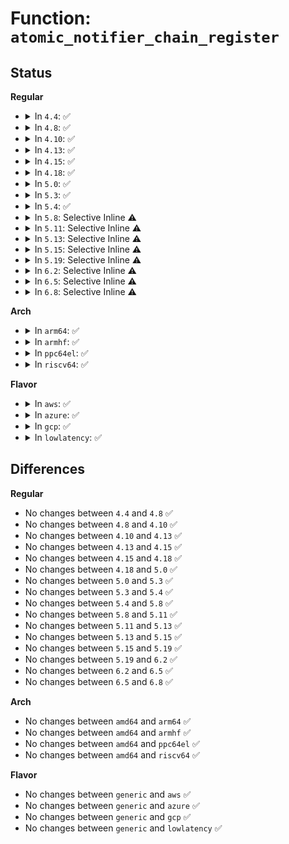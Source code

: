 # Function: <code>atomic_notifier_chain_register</code>

## Status
<b>Regular</b>
<ul>
<li>
<details>
<summary>In <code>4.4</code>: ✅</summary>

```c
int atomic_notifier_chain_register(struct atomic_notifier_head *nh, struct notifier_block *n);
```

**Collision:** Unique Global

**Inline:** No

**Transformation:** False

**Instances:**

```
In kernel/notifier.c (ffffffff810a1430)
Location: kernel/notifier.c:121
Inline: False
Direct callers:
  - arch/x86/kernel/setup.c:register_kernel_offset_dumper
  - arch/x86/kernel/process.c:idle_notifier_register
  - arch/x86/kernel/cpu/mcheck/mce.c:mcheck_init
  - kernel/notifier.c:register_die_notifier
  - kernel/reboot.c:register_restart_handler
  - kernel/rcu/update.c:check_cpu_stall_init
  - kernel/profile.c:task_handoff_register
  - kernel/debug/debug_core.c:kgdb_register_io_module
  - kernel/hung_task.c:hung_task_init
  - kernel/trace/trace.c:trace_init
  - drivers/tty/vt/keyboard.c:register_keyboard_notifier
  - drivers/tty/vt/vt.c:register_vt_notifier
  - drivers/iommu/amd_iommu.c:amd_iommu_register_ppr_notifier
  - drivers/base/memory.c:register_memory_isolate_notifier
  - drivers/power/power_supply_core.c:power_supply_reg_notifier
  - net/core/netevent.c:register_netevent_notifier
  - net/netlink/af_netlink.c:netlink_register_notifier
  - net/ipv6/addrconf_core.c:register_inet6addr_notifier
  - net/dcb/dcbevent.c:register_dcbevent_notifier
```
**Symbols:**

```
ffffffff810a1430-ffffffff810a148c: atomic_notifier_chain_register (STB_GLOBAL)
```
</details>
</li>
<li>
<details>
<summary>In <code>4.8</code>: ✅</summary>

```c
int atomic_notifier_chain_register(struct atomic_notifier_head *nh, struct notifier_block *n);
```

**Collision:** Unique Global

**Inline:** No

**Transformation:** False

**Instances:**

```
In kernel/notifier.c (ffffffff810a4b50)
Location: kernel/notifier.c:121
Inline: False
Direct callers:
  - arch/x86/kernel/setup.c:register_kernel_offset_dumper
  - arch/x86/kernel/process.c:idle_notifier_register
  - arch/x86/kernel/cpu/mcheck/mce.c:mcheck_init
  - kernel/notifier.c:register_die_notifier
  - kernel/reboot.c:register_restart_handler
  - kernel/rcu/update.c:check_cpu_stall_init
  - kernel/profile.c:task_handoff_register
  - kernel/debug/debug_core.c:kgdb_register_io_module
  - kernel/hung_task.c:hung_task_init
  - kernel/trace/trace.c:trace_init
  - drivers/tty/vt/keyboard.c:register_keyboard_notifier
  - drivers/tty/vt/vt.c:register_vt_notifier
  - drivers/iommu/amd_iommu.c:amd_iommu_register_ppr_notifier
  - drivers/base/memory.c:register_memory_isolate_notifier
  - drivers/power/power_supply_core.c:power_supply_reg_notifier
  - drivers/leds/trigger/ledtrig-panic.c:ledtrig_panic_init
  - net/core/netevent.c:register_netevent_notifier
  - net/netlink/af_netlink.c:netlink_register_notifier
  - net/ipv6/addrconf_core.c:register_inet6addr_notifier
  - net/dcb/dcbevent.c:register_dcbevent_notifier
```
**Symbols:**

```
ffffffff810a4b50-ffffffff810a4bac: atomic_notifier_chain_register (STB_GLOBAL)
```
</details>
</li>
<li>
<details>
<summary>In <code>4.10</code>: ✅</summary>

```c
int atomic_notifier_chain_register(struct atomic_notifier_head *nh, struct notifier_block *n);
```

**Collision:** Unique Global

**Inline:** No

**Transformation:** False

**Instances:**

```
In kernel/notifier.c (ffffffff810aa7b0)
Location: kernel/notifier.c:121
Inline: False
Direct callers:
  - arch/x86/kernel/setup.c:register_kernel_offset_dumper
  - arch/x86/kernel/cpu/mcheck/mce.c:mce_register_decode_chain
  - kernel/notifier.c:register_die_notifier
  - kernel/reboot.c:register_restart_handler
  - kernel/rcu/update.c:check_cpu_stall_init
  - kernel/profile.c:task_handoff_register
  - kernel/debug/debug_core.c:kgdb_register_io_module
  - kernel/hung_task.c:hung_task_init
  - kernel/trace/trace.c:trace_init
  - drivers/tty/vt/keyboard.c:register_keyboard_notifier
  - drivers/tty/vt/vt.c:register_vt_notifier
  - drivers/iommu/amd_iommu.c:amd_iommu_register_ppr_notifier
  - drivers/base/memory.c:register_memory_isolate_notifier
  - drivers/power/supply/power_supply_core.c:power_supply_reg_notifier
  - drivers/leds/trigger/ledtrig-panic.c:ledtrig_panic_init
  - net/core/netevent.c:register_netevent_notifier
  - net/ipv4/fib_trie.c:register_fib_notifier
  - net/ipv6/addrconf_core.c:register_inet6addr_notifier
  - net/dcb/dcbevent.c:register_dcbevent_notifier
```
**Symbols:**

```
ffffffff810aa7b0-ffffffff810aa80c: atomic_notifier_chain_register (STB_GLOBAL)
```
</details>
</li>
<li>
<details>
<summary>In <code>4.13</code>: ✅</summary>

```c
int atomic_notifier_chain_register(struct atomic_notifier_head *nh, struct notifier_block *n);
```

**Collision:** Unique Global

**Inline:** No

**Transformation:** False

**Instances:**

```
In kernel/notifier.c (ffffffff810a7330)
Location: kernel/notifier.c:121
Inline: False
Direct callers:
  - arch/x86/xen/enlighten.c:xen_panic_handler_init
  - arch/x86/kernel/setup.c:register_kernel_offset_dumper
  - kernel/notifier.c:register_die_notifier
  - kernel/reboot.c:register_restart_handler
  - kernel/rcu/update.c:check_cpu_stall_init
  - kernel/profile.c:task_handoff_register
  - kernel/debug/debug_core.c:kgdb_register_io_module
  - kernel/hung_task.c:hung_task_init
  - kernel/trace/trace.c:early_trace_init
  - security/security.c:register_lsm_notifier
  - drivers/tty/vt/keyboard.c:register_keyboard_notifier
  - drivers/tty/vt/vt.c:register_vt_notifier
  - drivers/iommu/amd_iommu.c:amd_iommu_register_ppr_notifier
  - drivers/base/memory.c:register_memory_isolate_notifier
  - drivers/power/supply/power_supply_core.c:power_supply_reg_notifier
  - drivers/leds/trigger/ledtrig-panic.c:ledtrig_panic_init
  - net/core/netevent.c:register_netevent_notifier
  - net/ipv4/fib_notifier.c:register_fib_notifier
  - net/ipv6/addrconf_core.c:register_inet6addr_validator_notifier
  - net/ipv6/addrconf_core.c:register_inet6addr_notifier
  - net/dcb/dcbevent.c:register_dcbevent_notifier
  - net/switchdev/switchdev.c:register_switchdev_notifier
```
**Symbols:**

```
ffffffff810a7330-ffffffff810a738c: atomic_notifier_chain_register (STB_GLOBAL)
```
</details>
</li>
<li>
<details>
<summary>In <code>4.15</code>: ✅</summary>

```c
int atomic_notifier_chain_register(struct atomic_notifier_head *nh, struct notifier_block *n);
```

**Collision:** Unique Global

**Inline:** No

**Transformation:** False

**Instances:**

```
In kernel/notifier.c (ffffffff810adab0)
Location: kernel/notifier.c:121
Inline: False
Direct callers:
  - arch/x86/xen/enlighten.c:xen_panic_handler_init
  - arch/x86/kernel/setup.c:register_kernel_offset_dumper
  - kernel/notifier.c:register_die_notifier
  - kernel/reboot.c:register_restart_handler
  - kernel/rcu/update.c:check_cpu_stall_init
  - kernel/profile.c:task_handoff_register
  - kernel/debug/debug_core.c:kgdb_register_io_module
  - kernel/hung_task.c:hung_task_init
  - kernel/trace/trace.c:early_trace_init
  - security/security.c:register_lsm_notifier
  - drivers/tty/vt/keyboard.c:register_keyboard_notifier
  - drivers/tty/vt/vt.c:register_vt_notifier
  - drivers/iommu/amd_iommu.c:amd_iommu_register_ppr_notifier
  - drivers/base/memory.c:register_memory_isolate_notifier
  - drivers/power/supply/power_supply_core.c:power_supply_reg_notifier
  - drivers/leds/trigger/ledtrig-panic.c:ledtrig_panic_init
  - net/core/netevent.c:register_netevent_notifier
  - net/core/fib_notifier.c:register_fib_notifier
  - net/ipv6/addrconf_core.c:register_inet6addr_notifier
  - net/dcb/dcbevent.c:register_dcbevent_notifier
  - net/switchdev/switchdev.c:register_switchdev_notifier
```
**Symbols:**

```
ffffffff810adab0-ffffffff810adb0c: atomic_notifier_chain_register (STB_GLOBAL)
```
</details>
</li>
<li>
<details>
<summary>In <code>4.18</code>: ✅</summary>

```c
int atomic_notifier_chain_register(struct atomic_notifier_head *nh, struct notifier_block *n);
```

**Collision:** Unique Global

**Inline:** No

**Transformation:** False

**Instances:**

```
In kernel/notifier.c (ffffffff810b4920)
Location: kernel/notifier.c:121
Inline: False
Direct callers:
  - arch/x86/xen/enlighten.c:xen_panic_handler_init
  - arch/x86/kernel/setup.c:register_kernel_offset_dumper
  - kernel/notifier.c:register_die_notifier
  - kernel/reboot.c:register_restart_handler
  - kernel/rcu/update.c:check_cpu_stall_init
  - kernel/profile.c:task_handoff_register
  - kernel/hung_task.c:hung_task_init
  - kernel/trace/trace.c:early_trace_init
  - security/security.c:register_lsm_notifier
  - drivers/tty/vt/keyboard.c:register_keyboard_notifier
  - drivers/tty/vt/vt.c:register_vt_notifier
  - drivers/iommu/amd_iommu.c:amd_iommu_register_ppr_notifier
  - drivers/base/memory.c:register_memory_isolate_notifier
  - drivers/power/supply/power_supply_core.c:power_supply_reg_notifier
  - drivers/leds/trigger/ledtrig-panic.c:ledtrig_panic_init
  - net/core/netevent.c:register_netevent_notifier
  - net/core/fib_notifier.c:register_fib_notifier
  - net/ipv6/addrconf_core.c:register_inet6addr_notifier
  - net/dcb/dcbevent.c:register_dcbevent_notifier
  - net/switchdev/switchdev.c:register_switchdev_notifier
```
**Symbols:**

```
ffffffff810b4920-ffffffff810b497c: atomic_notifier_chain_register (STB_GLOBAL)
```
</details>
</li>
<li>
<details>
<summary>In <code>5.0</code>: ✅</summary>

```c
int atomic_notifier_chain_register(struct atomic_notifier_head *nh, struct notifier_block *n);
```

**Collision:** Unique Global

**Inline:** No

**Transformation:** False

**Instances:**

```
In kernel/notifier.c (ffffffff810bda70)
Location: kernel/notifier.c:121
Inline: False
Direct callers:
  - arch/x86/xen/enlighten.c:xen_panic_handler_init
  - arch/x86/kernel/setup.c:register_kernel_offset_dumper
  - kernel/notifier.c:register_die_notifier
  - kernel/reboot.c:register_restart_handler
  - kernel/rcu/update.c:check_cpu_stall_init
  - kernel/profile.c:task_handoff_register
  - kernel/hung_task.c:hung_task_init
  - kernel/trace/trace.c:early_trace_init
  - security/security.c:register_lsm_notifier
  - drivers/tty/vt/keyboard.c:register_keyboard_notifier
  - drivers/tty/vt/vt.c:register_vt_notifier
  - drivers/iommu/amd_iommu.c:amd_iommu_register_ppr_notifier
  - drivers/base/memory.c:register_memory_isolate_notifier
  - drivers/power/supply/power_supply_core.c:power_supply_reg_notifier
  - drivers/leds/trigger/ledtrig-panic.c:ledtrig_panic_init
  - net/core/netevent.c:register_netevent_notifier
  - net/core/fib_notifier.c:register_fib_notifier
  - net/ipv6/addrconf_core.c:register_inet6addr_notifier
  - net/dcb/dcbevent.c:register_dcbevent_notifier
  - net/switchdev/switchdev.c:register_switchdev_notifier
```
**Symbols:**

```
ffffffff810bda70-ffffffff810bdacc: atomic_notifier_chain_register (STB_GLOBAL)
```
</details>
</li>
<li>
<details>
<summary>In <code>5.3</code>: ✅</summary>

```c
int atomic_notifier_chain_register(struct atomic_notifier_head *nh, struct notifier_block *n);
```

**Collision:** Unique Global

**Inline:** No

**Transformation:** False

**Instances:**

```
In kernel/notifier.c (ffffffff810c3c70)
Location: kernel/notifier.c:123
Inline: False
Direct callers:
  - arch/x86/xen/enlighten.c:xen_panic_handler_init
  - arch/x86/kernel/setup.c:register_kernel_offset_dumper
  - kernel/notifier.c:register_die_notifier
  - kernel/reboot.c:register_restart_handler
  - kernel/rcu/tree.c:check_cpu_stall_init
  - kernel/profile.c:task_handoff_register
  - kernel/hung_task.c:hung_task_init
  - kernel/trace/trace.c:tracer_alloc_buffers
  - drivers/tty/vt/keyboard.c:register_keyboard_notifier
  - drivers/tty/vt/vt.c:register_vt_notifier
  - drivers/iommu/amd_iommu.c:amd_iommu_register_ppr_notifier
  - drivers/base/memory.c:register_memory_isolate_notifier
  - drivers/power/supply/power_supply_core.c:power_supply_reg_notifier
  - drivers/leds/trigger/ledtrig-panic.c:ledtrig_panic_init
  - net/core/netevent.c:register_netevent_notifier
  - net/core/fib_notifier.c:register_fib_notifier
  - net/ipv6/addrconf_core.c:register_inet6addr_notifier
  - net/dcb/dcbevent.c:register_dcbevent_notifier
  - net/switchdev/switchdev.c:register_switchdev_notifier
```
**Symbols:**

```
ffffffff810c3c70-ffffffff810c3cb3: atomic_notifier_chain_register (STB_GLOBAL)
```
</details>
</li>
<li>
<details>
<summary>In <code>5.4</code>: ✅</summary>

```c
int atomic_notifier_chain_register(struct atomic_notifier_head *nh, struct notifier_block *n);
```

**Collision:** Unique Global

**Inline:** No

**Transformation:** False

**Instances:**

```
In kernel/notifier.c (ffffffff810ccd80)
Location: kernel/notifier.c:123
Inline: False
Direct callers:
  - arch/x86/xen/enlighten.c:xen_panic_handler_init
  - arch/x86/kernel/setup.c:register_kernel_offset_dumper
  - kernel/notifier.c:register_die_notifier
  - kernel/reboot.c:register_restart_handler
  - kernel/rcu/tree.c:check_cpu_stall_init
  - kernel/profile.c:task_handoff_register
  - kernel/hung_task.c:hung_task_init
  - kernel/trace/trace.c:tracer_alloc_buffers
  - drivers/tty/vt/keyboard.c:register_keyboard_notifier
  - drivers/tty/vt/vt.c:register_vt_notifier
  - drivers/iommu/amd_iommu.c:amd_iommu_register_ppr_notifier
  - drivers/base/memory.c:register_memory_isolate_notifier
  - drivers/power/supply/power_supply_core.c:power_supply_reg_notifier
  - drivers/leds/trigger/ledtrig-panic.c:ledtrig_panic_init
  - net/core/netevent.c:register_netevent_notifier
  - net/core/fib_notifier.c:register_fib_notifier
  - net/ipv6/addrconf_core.c:register_inet6addr_notifier
  - net/dcb/dcbevent.c:register_dcbevent_notifier
  - net/switchdev/switchdev.c:register_switchdev_notifier
```
**Symbols:**

```
ffffffff810ccd80-ffffffff810ccdc3: atomic_notifier_chain_register (STB_GLOBAL)
```
</details>
</li>
<li>
<details>
<summary>In <code>5.8</code>: Selective Inline ⚠️</summary>

```c
int atomic_notifier_chain_register(struct atomic_notifier_head *nh, struct notifier_block *n);
```

**Collision:** Unique Global

**Inline:** Selective

**Transformation:** False

**Instances:**

```
In kernel/notifier.c (ffffffff810d6cd5)
Location: kernel/notifier.c:111
Inline: True
Inline callers:
  - kernel/notifier.c:register_die_notifier
Direct callers:
  - arch/x86/xen/enlighten.c:xen_panic_handler_init
  - arch/x86/kernel/setup.c:register_kernel_offset_dumper
  - kernel/reboot.c:register_restart_handler
  - kernel/rcu/tree.c:check_cpu_stall_init
  - kernel/profile.c:task_handoff_register
  - kernel/hung_task.c:hung_task_init
  - drivers/gpio/gpiolib.c:gpio_chrdev_open
  - drivers/tty/vt/keyboard.c:register_keyboard_notifier
  - drivers/tty/vt/vt.c:register_vt_notifier
  - drivers/iommu/amd/iommu.c:amd_iommu_register_ppr_notifier
  - drivers/power/supply/power_supply_core.c:power_supply_reg_notifier
  - drivers/leds/trigger/ledtrig-panic.c:ledtrig_panic_init
  - drivers/remoteproc/remoteproc_core.c:remoteproc_init
  - net/core/netevent.c:register_netevent_notifier
  - net/core/fib_notifier.c:register_fib_notifier
  - net/ipv4/nexthop.c:register_nexthop_notifier
  - net/ipv6/addrconf_core.c:register_inet6addr_notifier
  - net/dcb/dcbevent.c:register_dcbevent_notifier
  - net/switchdev/switchdev.c:register_switchdev_notifier
```
**Symbols:**

```
ffffffff810d6980-ffffffff810d69c3: atomic_notifier_chain_register (STB_GLOBAL)
```
</details>
</li>
<li>
<details>
<summary>In <code>5.11</code>: Selective Inline ⚠️</summary>

```c
int atomic_notifier_chain_register(struct atomic_notifier_head *nh, struct notifier_block *n);
```

**Collision:** Unique Global

**Inline:** Selective

**Transformation:** False

**Instances:**

```
In kernel/notifier.c (ffffffff810d1770)
Location: kernel/notifier.c:139
Inline: True
Inline callers:
  - kernel/notifier.c:register_die_notifier
Direct callers:
  - arch/x86/xen/enlighten.c:xen_panic_handler_init
  - arch/x86/kernel/setup.c:register_kernel_offset_dumper
  - kernel/reboot.c:register_restart_handler
  - kernel/rcu/tree.c:check_cpu_stall_init
  - kernel/profile.c:task_handoff_register
  - kernel/hung_task.c:hung_task_init
  - drivers/tty/vt/keyboard.c:register_keyboard_notifier
  - drivers/tty/vt/vt.c:register_vt_notifier
  - drivers/iommu/amd/iommu.c:amd_iommu_register_ppr_notifier
  - drivers/power/supply/power_supply_core.c:power_supply_reg_notifier
  - drivers/leds/trigger/ledtrig-panic.c:ledtrig_panic_init
  - drivers/remoteproc/remoteproc_core.c:remoteproc_init
  - net/core/netevent.c:register_netevent_notifier
  - net/core/fib_notifier.c:register_fib_notifier
  - net/ipv6/addrconf_core.c:register_inet6addr_notifier
  - net/dcb/dcbevent.c:register_dcbevent_notifier
  - net/switchdev/switchdev.c:register_switchdev_notifier
```
**Symbols:**

```
ffffffff810d1480-ffffffff810d14c3: atomic_notifier_chain_register (STB_GLOBAL)
```
</details>
</li>
<li>
<details>
<summary>In <code>5.13</code>: Selective Inline ⚠️</summary>

```c
int atomic_notifier_chain_register(struct atomic_notifier_head *nh, struct notifier_block *n);
```

**Collision:** Unique Global

**Inline:** Selective

**Transformation:** False

**Instances:**

```
In kernel/notifier.c (ffffffff810d3350)
Location: kernel/notifier.c:139
Inline: True
Inline callers:
  - kernel/notifier.c:register_die_notifier
Direct callers:
  - arch/x86/xen/enlighten.c:xen_panic_handler_init
  - arch/x86/kernel/setup.c:register_kernel_offset_dumper
  - kernel/reboot.c:register_restart_handler
  - kernel/rcu/tree.c:check_cpu_stall_init
  - kernel/profile.c:task_handoff_register
  - kernel/hung_task.c:hung_task_init
  - drivers/tty/vt/keyboard.c:register_keyboard_notifier
  - drivers/tty/vt/vt.c:register_vt_notifier
  - drivers/iommu/amd/iommu.c:amd_iommu_register_ppr_notifier
  - drivers/power/supply/power_supply_core.c:power_supply_reg_notifier
  - drivers/leds/trigger/ledtrig-panic.c:ledtrig_panic_init
  - drivers/remoteproc/remoteproc_core.c:remoteproc_init
  - net/core/netevent.c:register_netevent_notifier
  - net/core/fib_notifier.c:register_fib_notifier
  - net/ipv6/addrconf_core.c:register_inet6addr_notifier
  - net/dcb/dcbevent.c:register_dcbevent_notifier
  - net/switchdev/switchdev.c:register_switchdev_notifier
```
**Symbols:**

```
ffffffff810d3060-ffffffff810d30a3: atomic_notifier_chain_register (STB_GLOBAL)
```
</details>
</li>
<li>
<details>
<summary>In <code>5.15</code>: Selective Inline ⚠️</summary>

```c
int atomic_notifier_chain_register(struct atomic_notifier_head *nh, struct notifier_block *n);
```

**Collision:** Unique Global

**Inline:** Selective

**Transformation:** False

**Instances:**

```
In kernel/notifier.c (ffffffff810e6455)
Location: kernel/notifier.c:139
Inline: True
Inline callers:
  - kernel/notifier.c:register_die_notifier
Direct callers:
  - arch/x86/xen/enlighten.c:xen_panic_handler_init
  - arch/x86/kernel/setup.c:register_kernel_offset_dumper
  - kernel/reboot.c:register_restart_handler
  - kernel/rcu/tree.c:check_cpu_stall_init
  - kernel/profile.c:task_handoff_register
  - kernel/hung_task.c:hung_task_init
  - drivers/tty/vt/keyboard.c:register_keyboard_notifier
  - drivers/tty/vt/vt.c:register_vt_notifier
  - drivers/iommu/amd/iommu.c:amd_iommu_register_ppr_notifier
  - drivers/power/supply/power_supply_core.c:power_supply_reg_notifier
  - drivers/leds/trigger/ledtrig-panic.c:ledtrig_panic_init
  - drivers/remoteproc/remoteproc_core.c:remoteproc_init
  - net/core/netevent.c:register_netevent_notifier
  - net/core/fib_notifier.c:register_fib_notifier
  - net/ipv6/addrconf_core.c:register_inet6addr_notifier
  - net/dcb/dcbevent.c:register_dcbevent_notifier
  - net/switchdev/switchdev.c:register_switchdev_notifier
```
**Symbols:**

```
ffffffff810e63d0-ffffffff810e6445: atomic_notifier_chain_register (STB_GLOBAL)
```
</details>
</li>
<li>
<details>
<summary>In <code>5.19</code>: Selective Inline ⚠️</summary>

```c
int atomic_notifier_chain_register(struct atomic_notifier_head *nh, struct notifier_block *n);
```

**Collision:** Unique Global

**Inline:** Selective

**Transformation:** False

**Instances:**

```
In kernel/notifier.c (ffffffff8110066f)
Location: kernel/notifier.c:143
Inline: True
Inline callers:
  - kernel/notifier.c:register_die_notifier
Direct callers:
  - arch/x86/xen/enlighten.c:xen_panic_handler_init
  - arch/x86/kernel/setup.c:register_kernel_offset_dumper
  - kernel/reboot.c:register_sys_off_handler
  - kernel/reboot.c:register_restart_handler
  - kernel/rcu/tree.c:check_cpu_stall_init
  - kernel/hung_task.c:hung_task_init
  - mm/kfence/core.c:kfence_init_enable
  - drivers/tty/vt/keyboard.c:register_keyboard_notifier
  - drivers/tty/vt/vt.c:register_vt_notifier
  - drivers/iommu/amd/iommu.c:amd_iommu_register_ppr_notifier
  - drivers/power/supply/power_supply_core.c:power_supply_reg_notifier
  - drivers/leds/trigger/ledtrig-panic.c:ledtrig_panic_init
  - drivers/remoteproc/remoteproc_core.c:remoteproc_init
  - net/core/netevent.c:register_netevent_notifier
  - net/core/fib_notifier.c:register_fib_notifier
  - net/ipv6/addrconf_core.c:register_inet6addr_notifier
  - net/dcb/dcbevent.c:register_dcbevent_notifier
  - net/switchdev/switchdev.c:register_switchdev_notifier
```
**Symbols:**

```
ffffffff81100530-ffffffff811005bb: atomic_notifier_chain_register (STB_GLOBAL)
```
</details>
</li>
<li>
<details>
<summary>In <code>6.2</code>: Selective Inline ⚠️</summary>

```c
int atomic_notifier_chain_register(struct atomic_notifier_head *nh, struct notifier_block *n);
```

**Collision:** Unique Global

**Inline:** Selective

**Transformation:** False

**Instances:**

```
In kernel/notifier.c (ffffffff8112559f)
Location: kernel/notifier.c:143
Inline: True
Inline callers:
  - kernel/notifier.c:register_die_notifier
Direct callers:
  - arch/x86/xen/enlighten.c:xen_panic_handler_init
  - arch/x86/kernel/setup.c:register_kernel_offset_dumper
  - kernel/reboot.c:register_sys_off_handler
  - kernel/reboot.c:register_restart_handler
  - kernel/rcu/tree.c:check_cpu_stall_init
  - kernel/hung_task.c:hung_task_init
  - mm/kfence/core.c:kfence_init_enable
  - drivers/acpi/apei/ghes.c:ghes_register_report_chain
  - drivers/tty/vt/keyboard.c:register_keyboard_notifier
  - drivers/tty/vt/vt.c:register_vt_notifier
  - drivers/iommu/amd/iommu.c:amd_iommu_register_ppr_notifier
  - drivers/power/supply/power_supply_core.c:power_supply_reg_notifier
  - drivers/leds/trigger/ledtrig-panic.c:ledtrig_panic_init
  - drivers/remoteproc/remoteproc_core.c:remoteproc_init
  - net/core/netevent.c:register_netevent_notifier
  - net/core/fib_notifier.c:register_fib_notifier
  - net/ipv6/addrconf_core.c:register_inet6addr_notifier
  - net/dcb/dcbevent.c:register_dcbevent_notifier
  - net/switchdev/switchdev.c:register_switchdev_notifier
```
**Symbols:**

```
ffffffff81125440-ffffffff811254cb: atomic_notifier_chain_register (STB_GLOBAL)
```
</details>
</li>
<li>
<details>
<summary>In <code>6.5</code>: Selective Inline ⚠️</summary>

```c
int atomic_notifier_chain_register(struct atomic_notifier_head *nh, struct notifier_block *n);
```

**Collision:** Unique Global

**Inline:** Selective

**Transformation:** False

**Instances:**

```
In kernel/notifier.c (ffffffff81132edf)
Location: kernel/notifier.c:149
Inline: True
Inline callers:
  - kernel/notifier.c:register_die_notifier
Direct callers:
  - arch/x86/xen/enlighten.c:xen_panic_handler_init
  - arch/x86/kernel/setup.c:register_kernel_offset_dumper
  - kernel/reboot.c:register_sys_off_handler
  - kernel/reboot.c:register_restart_handler
  - kernel/rcu/tree.c:check_cpu_stall_init
  - kernel/hung_task.c:hung_task_init
  - mm/kfence/core.c:kfence_init_enable
  - drivers/acpi/apei/ghes.c:ghes_register_report_chain
  - drivers/tty/vt/keyboard.c:register_keyboard_notifier
  - drivers/tty/vt/vt.c:register_vt_notifier
  - drivers/iommu/amd/iommu.c:amd_iommu_register_ppr_notifier
  - drivers/power/supply/power_supply_core.c:power_supply_reg_notifier
  - drivers/leds/trigger/ledtrig-panic.c:ledtrig_panic_init
  - drivers/remoteproc/remoteproc_core.c:remoteproc_init
  - drivers/hv/hv_common.c:hv_common_init
  - net/core/netevent.c:register_netevent_notifier
  - net/core/fib_notifier.c:register_fib_notifier
  - net/ipv6/addrconf_core.c:register_inet6addr_notifier
  - net/dcb/dcbevent.c:register_dcbevent_notifier
  - net/switchdev/switchdev.c:register_switchdev_notifier
```
**Symbols:**

```
ffffffff811324f0-ffffffff8113253c: atomic_notifier_chain_register (STB_GLOBAL)
```
</details>
</li>
<li>
<details>
<summary>In <code>6.8</code>: Selective Inline ⚠️</summary>

```c
int atomic_notifier_chain_register(struct atomic_notifier_head *nh, struct notifier_block *n);
```

**Collision:** Unique Global

**Inline:** Selective

**Transformation:** False

**Instances:**

```
In kernel/notifier.c (ffffffff8113ddef)
Location: kernel/notifier.c:149
Inline: True
Inline callers:
  - kernel/notifier.c:register_die_notifier
Direct callers:
  - arch/x86/xen/enlighten.c:xen_panic_handler_init
  - arch/x86/kernel/setup.c:register_kernel_offset_dumper
  - kernel/reboot.c:register_sys_off_handler
  - kernel/reboot.c:register_restart_handler
  - kernel/rcu/tree.c:check_cpu_stall_init
  - kernel/hung_task.c:hung_task_init
  - mm/kfence/core.c:kfence_init_enable
  - drivers/acpi/apei/ghes.c:ghes_register_report_chain
  - drivers/tty/vt/keyboard.c:register_keyboard_notifier
  - drivers/tty/vt/vt.c:register_vt_notifier
  - drivers/leds/trigger/ledtrig-panic.c:ledtrig_panic_init
  - drivers/remoteproc/remoteproc_core.c:remoteproc_init
  - drivers/hv/hv_common.c:hv_common_init
  - net/core/netevent.c:register_netevent_notifier
  - net/core/fib_notifier.c:register_fib_notifier
  - net/ipv6/addrconf_core.c:register_inet6addr_notifier
  - net/dcb/dcbevent.c:register_dcbevent_notifier
  - net/switchdev/switchdev.c:register_switchdev_notifier
```
**Symbols:**

```
ffffffff8113d400-ffffffff8113d44c: atomic_notifier_chain_register (STB_GLOBAL)
```
</details>
</li>
</ul>
<b>Arch</b>
<ul>
<li>
<details>
<summary>In <code>arm64</code>: ✅</summary>

```c
int atomic_notifier_chain_register(struct atomic_notifier_head *nh, struct notifier_block *n);
```

**Collision:** Unique Global

**Inline:** No

**Transformation:** False

**Instances:**

```
In kernel/notifier.c (ffff80001012c338)
Location: kernel/notifier.c:123
Inline: False
Direct callers:
  - arch/arm64/kernel/setup.c:register_kernel_offset_dumper
  - arch/arm64/kernel/cpufeature.c:register_cpu_hwcaps_dumper
  - arch/arm64/mm/init.c:register_mem_limit_dumper
  - kernel/notifier.c:register_die_notifier
  - kernel/reboot.c:register_restart_handler
  - kernel/rcu/tree.c:check_cpu_stall_init
  - kernel/profile.c:task_handoff_register
  - kernel/hung_task.c:hung_task_init
  - kernel/trace/trace.c:tracer_alloc_buffers
  - kernel/cpu_pm.c:cpu_pm_register_notifier
  - drivers/bus/brcmstb_gisb.c:brcmstb_gisb_arb_probe
  - drivers/tty/vt/keyboard.c:register_keyboard_notifier
  - drivers/tty/vt/vt.c:register_vt_notifier
  - drivers/base/memory.c:register_memory_isolate_notifier
  - drivers/usb/phy/phy.c:devm_usb_get_phy_by_node
  - drivers/power/reset/ltc2952-poweroff.c:ltc2952_poweroff_probe
  - drivers/power/supply/power_supply_core.c:power_supply_reg_notifier
  - drivers/edac/altera_edac.c:altr_edac_a10_probe
  - drivers/leds/trigger/ledtrig-panic.c:ledtrig_panic_init
  - drivers/firmware/imx/imx-scu-irq.c:imx_scu_irq_register_notifier
  - drivers/mailbox/pl320-ipc.c:pl320_ipc_register_notifier
  - net/core/netevent.c:register_netevent_notifier
  - net/core/fib_notifier.c:register_fib_notifier
  - net/ipv6/addrconf_core.c:register_inet6addr_notifier
  - net/dcb/dcbevent.c:register_dcbevent_notifier
  - net/switchdev/switchdev.c:register_switchdev_notifier
```
**Symbols:**

```
ffff80001012c338-ffff80001012c3e0: atomic_notifier_chain_register (STB_GLOBAL)
```
</details>
</li>
<li>
<details>
<summary>In <code>armhf</code>: ✅</summary>

```c
int atomic_notifier_chain_register(struct atomic_notifier_head *nh, struct notifier_block *n);
```

**Collision:** Unique Global

**Inline:** No

**Transformation:** False

**Instances:**

```
In kernel/notifier.c (c037c070)
Location: kernel/notifier.c:123
Inline: False
Direct callers:
  - arch/arm/vfp/vfpmodule.c:vfp_init
  - arch/arm/kernel/thumbee.c:thumbee_init
  - arch/arm/kernel/pj4-cp0.c:pj4_cp0_init
  - kernel/notifier.c:register_die_notifier
  - kernel/reboot.c:register_restart_handler
  - kernel/rcu/tree.c:check_cpu_stall_init
  - kernel/profile.c:task_handoff_register
  - kernel/hung_task.c:hung_task_init
  - kernel/trace/trace.c:tracer_alloc_buffers
  - kernel/cpu_pm.c:cpu_pm_register_notifier
  - drivers/bus/brcmstb_gisb.c:brcmstb_gisb_arb_probe
  - drivers/tty/vt/keyboard.c:register_keyboard_notifier
  - drivers/tty/vt/vt.c:register_vt_notifier
  - drivers/usb/phy/phy.c:devm_usb_get_phy_by_node
  - drivers/power/reset/ltc2952-poweroff.c:ltc2952_poweroff_probe
  - drivers/power/supply/power_supply_core.c:power_supply_reg_notifier
  - drivers/leds/trigger/ledtrig-panic.c:ledtrig_panic_init
  - drivers/firmware/imx/imx-scu-irq.c:imx_scu_irq_register_notifier
  - drivers/mailbox/pl320-ipc.c:pl320_ipc_register_notifier
  - net/core/netevent.c:register_netevent_notifier
  - net/core/fib_notifier.c:register_fib_notifier
  - net/ipv6/addrconf_core.c:register_inet6addr_notifier
  - net/dcb/dcbevent.c:register_dcbevent_notifier
  - net/switchdev/switchdev.c:register_switchdev_notifier
```
**Symbols:**

```
c037c070-c037c0bc: atomic_notifier_chain_register (STB_GLOBAL)
```
</details>
</li>
<li>
<details>
<summary>In <code>ppc64el</code>: ✅</summary>

```c
int atomic_notifier_chain_register(struct atomic_notifier_head *nh, struct notifier_block *n);
```

**Collision:** Unique Global

**Inline:** No

**Transformation:** False

**Instances:**

```
In kernel/notifier.c (c0000000001747c0)
Location: kernel/notifier.c:123
Inline: False
Direct callers:
  - arch/powerpc/kernel/setup-common.c:setup_panic
  - kernel/notifier.c:register_die_notifier
  - kernel/reboot.c:register_restart_handler
  - kernel/rcu/tree.c:check_cpu_stall_init
  - kernel/profile.c:task_handoff_register
  - kernel/hung_task.c:hung_task_init
  - kernel/trace/trace.c:tracer_alloc_buffers
  - drivers/tty/vt/keyboard.c:register_keyboard_notifier
  - drivers/tty/vt/vt.c:register_vt_notifier
  - drivers/base/memory.c:register_memory_isolate_notifier
  - drivers/usb/phy/phy.c:devm_usb_get_phy_by_node
  - drivers/power/reset/ltc2952-poweroff.c:ltc2952_poweroff_probe
  - drivers/power/supply/power_supply_core.c:power_supply_reg_notifier
  - drivers/leds/trigger/ledtrig-panic.c:ledtrig_panic_init
  - net/core/netevent.c:register_netevent_notifier
  - net/core/fib_notifier.c:register_fib_notifier
  - net/ipv6/addrconf_core.c:register_inet6addr_notifier
  - net/dcb/dcbevent.c:register_dcbevent_notifier
  - net/switchdev/switchdev.c:register_switchdev_notifier
```
**Symbols:**

```
c0000000001747c0-c000000000174838: atomic_notifier_chain_register (STB_GLOBAL)
```
</details>
</li>
<li>
<details>
<summary>In <code>riscv64</code>: ✅</summary>

```c
int atomic_notifier_chain_register(struct atomic_notifier_head *nh, struct notifier_block *n);
```

**Collision:** Unique Global

**Inline:** No

**Transformation:** False

**Instances:**

```
In kernel/notifier.c (ffffffe0000e084e)
Location: kernel/notifier.c:123
Inline: False
Direct callers:
  - arch/riscv/mm/sifive_l2_cache.c:register_sifive_l2_error_notifier
  - kernel/notifier.c:register_die_notifier
  - kernel/reboot.c:register_restart_handler
  - kernel/rcu/tree.c:check_cpu_stall_init
  - kernel/profile.c:task_handoff_register
  - kernel/hung_task.c:hung_task_init
  - kernel/trace/trace.c:tracer_alloc_buffers
  - drivers/tty/vt/keyboard.c:register_keyboard_notifier
  - drivers/tty/vt/vt.c:register_vt_notifier
  - drivers/usb/phy/phy.c:devm_usb_get_phy_by_node
  - drivers/power/reset/ltc2952-poweroff.c:ltc2952_poweroff_probe
  - drivers/power/supply/power_supply_core.c:power_supply_reg_notifier
  - drivers/leds/trigger/ledtrig-panic.c:ledtrig_panic_init
  - net/core/netevent.c:register_netevent_notifier
  - net/core/fib_notifier.c:register_fib_notifier
  - net/ipv6/addrconf_core.c:register_inet6addr_notifier
  - net/dcb/dcbevent.c:register_dcbevent_notifier
  - net/switchdev/switchdev.c:register_switchdev_notifier
```
**Symbols:**

```
ffffffe0000e084e-ffffffe0000e08a2: atomic_notifier_chain_register (STB_GLOBAL)
```
</details>
</li>
</ul>
<b>Flavor</b>
<ul>
<li>
<details>
<summary>In <code>aws</code>: ✅</summary>

```c
int atomic_notifier_chain_register(struct atomic_notifier_head *nh, struct notifier_block *n);
```

**Collision:** Unique Global

**Inline:** No

**Transformation:** False

**Instances:**

```
In kernel/notifier.c (ffffffff810c7100)
Location: kernel/notifier.c:123
Inline: False
Direct callers:
  - arch/x86/xen/enlighten.c:xen_panic_handler_init
  - arch/x86/kernel/setup.c:register_kernel_offset_dumper
  - kernel/notifier.c:register_die_notifier
  - kernel/reboot.c:register_restart_handler
  - kernel/rcu/tree.c:check_cpu_stall_init
  - kernel/profile.c:task_handoff_register
  - kernel/hung_task.c:hung_task_init
  - kernel/trace/trace.c:tracer_alloc_buffers
  - drivers/tty/vt/keyboard.c:register_keyboard_notifier
  - drivers/tty/vt/vt.c:register_vt_notifier
  - drivers/iommu/amd_iommu.c:amd_iommu_register_ppr_notifier
  - drivers/base/memory.c:register_memory_isolate_notifier
  - drivers/power/supply/power_supply_core.c:power_supply_reg_notifier
  - net/core/netevent.c:register_netevent_notifier
  - net/core/fib_notifier.c:register_fib_notifier
  - net/ipv6/addrconf_core.c:register_inet6addr_notifier
  - net/dcb/dcbevent.c:register_dcbevent_notifier
  - net/switchdev/switchdev.c:register_switchdev_notifier
```
**Symbols:**

```
ffffffff810c7100-ffffffff810c7143: atomic_notifier_chain_register (STB_GLOBAL)
```
</details>
</li>
<li>
<details>
<summary>In <code>azure</code>: ✅</summary>

```c
int atomic_notifier_chain_register(struct atomic_notifier_head *nh, struct notifier_block *n);
```

**Collision:** Unique Global

**Inline:** No

**Transformation:** False

**Instances:**

```
In kernel/notifier.c (ffffffff810b5920)
Location: kernel/notifier.c:123
Inline: False
Direct callers:
  - arch/x86/kernel/setup.c:register_kernel_offset_dumper
  - kernel/notifier.c:register_die_notifier
  - kernel/reboot.c:register_restart_handler
  - kernel/rcu/tree.c:check_cpu_stall_init
  - kernel/profile.c:task_handoff_register
  - kernel/hung_task.c:hung_task_init
  - kernel/trace/trace.c:tracer_alloc_buffers
  - drivers/tty/vt/keyboard.c:register_keyboard_notifier
  - drivers/tty/vt/vt.c:register_vt_notifier
  - drivers/iommu/amd_iommu.c:amd_iommu_register_ppr_notifier
  - drivers/base/memory.c:register_memory_isolate_notifier
  - drivers/power/supply/power_supply_core.c:power_supply_reg_notifier
  - drivers/hv/vmbus_drv.c:hv_acpi_init
  - net/core/netevent.c:register_netevent_notifier
  - net/core/fib_notifier.c:register_fib_notifier
  - net/ipv6/addrconf_core.c:register_inet6addr_notifier
  - net/dcb/dcbevent.c:register_dcbevent_notifier
  - net/switchdev/switchdev.c:register_switchdev_notifier
```
**Symbols:**

```
ffffffff810b5920-ffffffff810b5963: atomic_notifier_chain_register (STB_GLOBAL)
```
</details>
</li>
<li>
<details>
<summary>In <code>gcp</code>: ✅</summary>

```c
int atomic_notifier_chain_register(struct atomic_notifier_head *nh, struct notifier_block *n);
```

**Collision:** Unique Global

**Inline:** No

**Transformation:** False

**Instances:**

```
In kernel/notifier.c (ffffffff810c6650)
Location: kernel/notifier.c:123
Inline: False
Direct callers:
  - arch/x86/xen/enlighten.c:xen_panic_handler_init
  - arch/x86/kernel/setup.c:register_kernel_offset_dumper
  - kernel/notifier.c:register_die_notifier
  - kernel/reboot.c:register_restart_handler
  - kernel/rcu/tree.c:check_cpu_stall_init
  - kernel/profile.c:task_handoff_register
  - kernel/hung_task.c:hung_task_init
  - kernel/trace/trace.c:tracer_alloc_buffers
  - drivers/tty/vt/keyboard.c:register_keyboard_notifier
  - drivers/tty/vt/vt.c:register_vt_notifier
  - drivers/iommu/amd_iommu.c:amd_iommu_register_ppr_notifier
  - drivers/base/memory.c:register_memory_isolate_notifier
  - drivers/power/supply/power_supply_core.c:power_supply_reg_notifier
  - drivers/leds/trigger/ledtrig-panic.c:ledtrig_panic_init
  - net/core/netevent.c:register_netevent_notifier
  - net/core/fib_notifier.c:register_fib_notifier
  - net/ipv6/addrconf_core.c:register_inet6addr_notifier
  - net/dcb/dcbevent.c:register_dcbevent_notifier
  - net/switchdev/switchdev.c:register_switchdev_notifier
```
**Symbols:**

```
ffffffff810c6650-ffffffff810c6693: atomic_notifier_chain_register (STB_GLOBAL)
```
</details>
</li>
<li>
<details>
<summary>In <code>lowlatency</code>: ✅</summary>

```c
int atomic_notifier_chain_register(struct atomic_notifier_head *nh, struct notifier_block *n);
```

**Collision:** Unique Global

**Inline:** No

**Transformation:** False

**Instances:**

```
In kernel/notifier.c (ffffffff810cea00)
Location: kernel/notifier.c:123
Inline: False
Direct callers:
  - arch/x86/xen/enlighten.c:xen_panic_handler_init
  - arch/x86/kernel/setup.c:register_kernel_offset_dumper
  - kernel/notifier.c:register_die_notifier
  - kernel/reboot.c:register_restart_handler
  - kernel/rcu/tree.c:check_cpu_stall_init
  - kernel/profile.c:task_handoff_register
  - kernel/hung_task.c:hung_task_init
  - kernel/trace/trace.c:tracer_alloc_buffers
  - drivers/tty/vt/keyboard.c:register_keyboard_notifier
  - drivers/tty/vt/vt.c:register_vt_notifier
  - drivers/iommu/amd_iommu.c:amd_iommu_register_ppr_notifier
  - drivers/base/memory.c:register_memory_isolate_notifier
  - drivers/power/supply/power_supply_core.c:power_supply_reg_notifier
  - drivers/leds/trigger/ledtrig-panic.c:ledtrig_panic_init
  - net/core/netevent.c:register_netevent_notifier
  - net/core/fib_notifier.c:register_fib_notifier
  - net/ipv6/addrconf_core.c:register_inet6addr_notifier
  - net/dcb/dcbevent.c:register_dcbevent_notifier
  - net/switchdev/switchdev.c:register_switchdev_notifier
```
**Symbols:**

```
ffffffff810cea00-ffffffff810cea43: atomic_notifier_chain_register (STB_GLOBAL)
```
</details>
</li>
</ul>

## Differences
<b>Regular</b>
<ul>
<li>
No changes between <code>4.4</code> and <code>4.8</code> ✅
</li>
<li>
No changes between <code>4.8</code> and <code>4.10</code> ✅
</li>
<li>
No changes between <code>4.10</code> and <code>4.13</code> ✅
</li>
<li>
No changes between <code>4.13</code> and <code>4.15</code> ✅
</li>
<li>
No changes between <code>4.15</code> and <code>4.18</code> ✅
</li>
<li>
No changes between <code>4.18</code> and <code>5.0</code> ✅
</li>
<li>
No changes between <code>5.0</code> and <code>5.3</code> ✅
</li>
<li>
No changes between <code>5.3</code> and <code>5.4</code> ✅
</li>
<li>
No changes between <code>5.4</code> and <code>5.8</code> ✅
</li>
<li>
No changes between <code>5.8</code> and <code>5.11</code> ✅
</li>
<li>
No changes between <code>5.11</code> and <code>5.13</code> ✅
</li>
<li>
No changes between <code>5.13</code> and <code>5.15</code> ✅
</li>
<li>
No changes between <code>5.15</code> and <code>5.19</code> ✅
</li>
<li>
No changes between <code>5.19</code> and <code>6.2</code> ✅
</li>
<li>
No changes between <code>6.2</code> and <code>6.5</code> ✅
</li>
<li>
No changes between <code>6.5</code> and <code>6.8</code> ✅
</li>
</ul>
<b>Arch</b>
<ul>
<li>
No changes between <code>amd64</code> and <code>arm64</code> ✅
</li>
<li>
No changes between <code>amd64</code> and <code>armhf</code> ✅
</li>
<li>
No changes between <code>amd64</code> and <code>ppc64el</code> ✅
</li>
<li>
No changes between <code>amd64</code> and <code>riscv64</code> ✅
</li>
</ul>
<b>Flavor</b>
<ul>
<li>
No changes between <code>generic</code> and <code>aws</code> ✅
</li>
<li>
No changes between <code>generic</code> and <code>azure</code> ✅
</li>
<li>
No changes between <code>generic</code> and <code>gcp</code> ✅
</li>
<li>
No changes between <code>generic</code> and <code>lowlatency</code> ✅
</li>
</ul>
